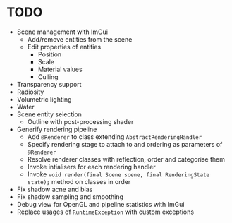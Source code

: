 # TODO

* Scene management with ImGui
  * Add/remove entities from the scene
  * Edit properties of entities
    * Position
    * Scale
    * Material values
    * Culling
* Transparency support
* Radiosity
* Volumetric lighting
* Water
* Scene entity selection
  * Outline with post-processing shader
* Generify rendering pipeline
  * Add `@Renderer` to class extending `AbstractRenderingHandler`
  * Specify rendering stage to attach to and ordering as parameters of `@Renderer`
  * Resolve renderer classes with reflection, order and categorise them
  * Invoke intialisers for each rendering handler
  * Invoke `void render(final Scene scene, final RenderingState state);` method on classes in order
* Fix shadow acne and bias
* Fix shadow sampling and smoothing
* Debug view for OpenGL and pipeline statistics with ImGui
* Replace usages of `RuntimeException` with custom exceptions